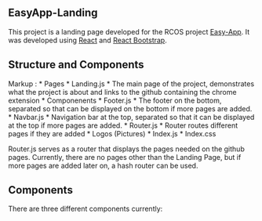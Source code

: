 ## EasyApp-Landing

This project is a landing page developed for the RCOS project [Easy-App](https://github.com/EasyApp-RPI/EasyApp).  It was developed using [React](https://react.dev/) and [React Bootstrap](https://react-bootstrap.netlify.app/).

## Structure and Components

 Markup : * Pages
              * Landing.js
                  * The main page of the project, demonstrates what the project is about and links to the github containing the chrome extension
          * Componenents
              * Footer.js
                  * The footer on the bottom, separated so that can be displayed on the bottom if more pages are added.
              * Navbar.js
                  * Navigation bar at the top, separated so that it can be displayed at the top if more pages are added. 
              * Router.js
                  * Router routes different pages if they are added
          * Logos (Pictures)
          * Index.js
          * Index.css

          
Router.js serves as a router that displays the pages needed on the github pages.  Currently, there are no pages other than the Landing Page, but if more pages are added later on, a hash router can be used. 

## Components

There are three different components currently: 


